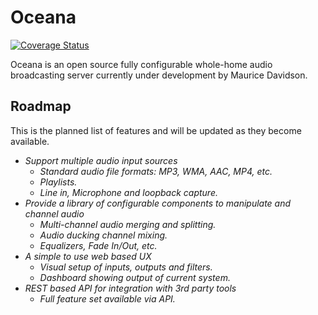 # Oceana

[![Coverage Status](https://coveralls.io/repos/github/WarpSpideR/Oceana/badge.svg?branch=latest)](https://coveralls.io/github/WarpSpideR/Oceana?branch=latest)

Oceana is an open source fully configurable whole-home audio broadcasting server currently under development by Maurice Davidson.

## Roadmap

This is the planned list of features and will be updated as they become available.

* *Support multiple audio input sources*
    * *Standard audio file formats: MP3, WMA, AAC, MP4, etc.*
    * *Playlists.*
    * *Line in, Microphone and loopback capture.*
* *Provide a library of configurable components to manipulate and channel audio*
    * *Multi-channel audio merging and splitting.*
    * *Audio ducking channel mixing.*
    * *Equalizers, Fade In/Out, etc.*
* *A simple to use web based UX*
    * *Visual setup of inputs, outputs and filters.*
    * *Dashboard showing output of current system.*
* *REST based API for integration with 3rd party tools*
    * *Full feature set available via API.*
